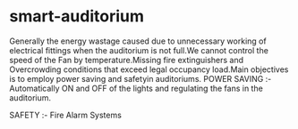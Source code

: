# smart-auditorium

Generally the energy wastage caused due to unnecessary
working of electrical fittings when the auditorium is not full.We cannot control the speed of the Fan by temperature.Missing fire extinguishers and Overcrowding conditions that exceed legal occupancy load.Main objectives is to employ power saving and safetyin auditoriums.
POWER SAVING :-
Automatically ON and OFF of the lights and
regulating the fans in the auditorium.

SAFETY
:- Fire Alarm Systems
